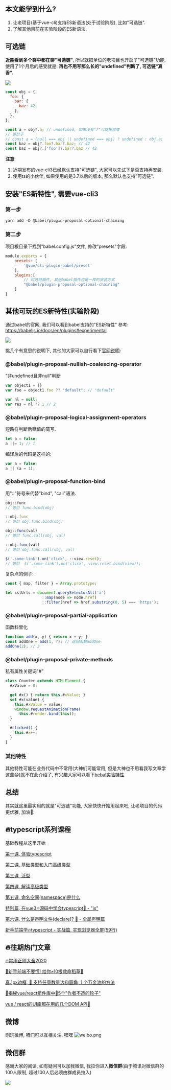 ## 本文能学到什么?
1. 让老项目(基于vue-cli)支持ES新语法(处于试验阶段), 比如"可选链".
2. 了解其他目前在实验阶段的ES新语法.

## 可选链
**近期看到多个群中都在聊"可选链"**, 所以就把单位的老项目也开启了"可选链"功能, 使用了1个月后的感受就是: **再也不用写那么长的"undefined"判断了, 可选链"真香".**

![](https://user-gold-cdn.xitu.io/2020/4/28/171bf4422ab6da37?w=264&h=247&f=png&s=175888)


```javascript
const obj = {
  foo: {
    bar: {
      baz: 42,
    },
  },
};

const a = obj?.a; // undefined, 如果没有"?"可就报错喽
// 等价于
// const a = (null === obj || undefined === obj) ? undefined : obj.a;
const baz = obj?.foo?.bar?.baz; // 42
const baz = obj?.['foo']?.bar?.baz // 42
```
**注意**: 
1. 近期发布的vue-cli3已经默认支持"可选链", 大家可以先试下是否支持再安装.
2. 使用ts的小伙伴, 如果使用的是3.7以后的版本, 那么默认也支持"可选链".

## 安装"ES新特性", 需要vue-cli3

### 第一步
```
yarn add -D @babel/plugin-proposal-optional-chaining
```

### 第二步
项目根目录下找到"babel.config.js"文件, 修改"presets"字段:
```javascript
module.exports = {
    presets: [
        '@vue/cli-plugin-babel/preset'
    ],
    plugins:[
        // 可选链插件, 其他babel插件也是一样的安装方式
        "@babel/plugin-proposal-optional-chaining"
    ]
}
```

## 其他可玩的ES新特性(实验阶段)
通过babel的官网, 我们可以看到babel支持的"ES新特性"
参考: https://babeljs.io/docs/en/plugins#experimental

![](https://user-gold-cdn.xitu.io/2020/4/28/171bf5616b509017?w=358&h=496&f=png&s=37764)

挑几个有意思的说明下, 其他的大家可以自行看下[官网说明](https://babeljs.io/docs/en/plugins#experimental):

### @babel/plugin-proposal-nullish-coalescing-operator
"非undefined且非null"判断

```javascript
var object1 = {}
var foo = object1.foo ?? "default"; // "default"

var nl = null;
var res = nl ?? 1 // 2
```

### @babel/plugin-proposal-logical-assignment-operators
短路符判断后赋值的简写.
```javascript
let a = false;
a ||= 1; // 1
```
编译后的代码是这样的:
```javascript
var a = false;
a || (a = 1);
```



### @babel/plugin-proposal-function-bind
用"::"符号来代替"bind", "call"语法.

```javascript
obj::func
// 等价 func.bind(obj)

::obj.func
// 等价 obj.func.bind(obj)

obj::func(val)
// 等价 func.call(obj, val)

::obj.func(val)
// 等价 obj.func.call(obj, val)

$('.some-link').on('click', ::view.reset);
// 等价  $('.some-link').on('click', view.reset.bind(view));
```
复杂点的例子:
```javascript
const { map, filter } = Array.prototype;

let sslUrls = document.querySelectorAll('a')
                ::map(node => node.href)
                ::filter(href => href.substring(0, 5) === 'https');

```


### @babel/plugin-proposal-partial-application
函数科里化
```javascript
function add(x, y) { return x + y; }
const addOne = add(1, ?); // 返回函数addOne
addOne(2); // 3
```


### @babel/plugin-proposal-private-methods
私有属性关键词"#"

``` javascript
class Counter extends HTMLElement {
  #xValue = 0;

  get #x() { return this.#xValue; }
  set #x(value) {
    this.#xValue = value;
    window.requestAnimationFrame(
      this.#render.bind(this));
  }

  #clicked() {
    this.#x++;
  }
}
```

### 其他特性
其他特性可能在业务代码中不常用(大神们可能常用, 但是大神也不用看我写文章学这些😁)就不在此介绍了, 有兴趣大家可以看下[bebal实验特性](https://babeljs.io/docs/en/plugins#experimental).

## 总结
其实就这里最实用的就是"可选链"功能, 大家快快开始用起来吧, 让老项目的代码更优雅, 加油💪.



## 🔥typescript系列课程
基础教程从这里开始

[第一课, 体验typescript](https://juejin.im/post/5d19ad6de51d451063431864)

[第二课, 基础类型和入门高级类型](https://juejin.im/post/5d1af3426fb9a07ed4411a9b)

[第三课, 泛型](https://juejin.im/post/5d27f160e51d45108223fcf9)

[第四课, 解读高级类型](https://juejin.im/post/5d3fe80fe51d456206115987)

[第五课, 命名空间(namespace)是什么](https://juejin.im/post/5d5d04dfe51d4561af16dd24)

[特别篇, 在vue3🔥源码中学会typescript🦕 - "is"](https://juejin.im/post/5da6d1aae51d4524ad10d1d8)

[第六课, 什么是声明文件(declare)? 🦕 - 全局声明篇](https://juejin.im/post/5dcbc9e2e51d451bcb39f123)

[新手前端学🔥typescript - 实战篇, 实现浏览器全屏(59行)](https://juejin.im/post/5dd33ce3e51d453fbf29e0e5)

## 🔥往期热门文章
[🔥常用正则大全2020](https://juejin.im/post/5d245d4151882555300feb77)

[🚆新手前端不要慌! 给你✊10根救命稻草🍃](https://juejin.im/post/5d904712e51d45781e0f5dd0)

[真.1px边框, 🚀 支持任意数量边和圆角, 1 个万金油的方法](https://juejin.im/post/5d70a030f265da03a715f3fd)

[🚀揭秘vue/react组件库中🤚5个"作者不造的轮子"](https://juejin.im/post/5d89cd156fb9a06acb3ee19e)

[vue / react的UI库都在用的几个DOM API🚀](https://juejin.im/post/5d808601f265da03ef7a469b)

## 微博
刚玩微博, 咱们可以互相关注, 嘿嘿
![weibo.png](https://user-gold-cdn.xitu.io/2019/12/30/16f54bffe31ce14b?w=810&h=1020&f=jpeg&s=84481)

## 微信群
感谢大家的阅读, 如有疑问可以加我微信, 我拉你进入**微信群**(由于腾讯对微信群的100人限制, 超过100人后必须由群成员拉入)

![](https://user-gold-cdn.xitu.io/2019/9/19/16d474d245b69492?w=512&h=512&f=jpeg&s=27137)
